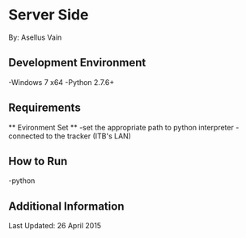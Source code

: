 # Server Side

By: Asellus Vain

## Development Environment

-Windows 7 x64
-Python 2.7.6+

## Requirements

** Evironment Set **
-set the appropriate path to python interpreter
-connected to the tracker (ITB's LAN)

## How to Run

-python <your ip> <your port> <tracker ip> <tracker port>

## Additional Information

Last Updated: 26 April 2015
